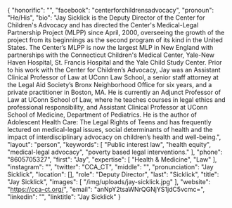 {
  "honorific": "",
  "facebook": "centerforchildrensadvocacy",
  "pronoun": "He/His",
  "bio": "Jay Sicklick is the Deputy Director of the Center for Children's Advocacy and has directed the Center's Medical-Legal Partnership Project (MLPP) since April, 2000, overseeing the growth of the project from its beginnings as the second program of its kind in the United States. The Center’s MLPP  is now the largest MLP in New England with partnerships with the Connecticut Children's Medical Center, Yale-New Haven Hospital, St. Francis Hospital and the Yale Child Study Center. Prior to his work with the Center for Children’s Advocacy, Jay was an Assistant Clinical Professor of Law at UConn Law School, a senior staff attorney at the Legal Aid Society’s Bronx Neighborhood Office for six years, and a private practitioner in Boston, MA. He is currently an Adjunct Professor of Law at UConn School of Law, where he teaches courses in legal ethics and professional responsibility, and Assistant Clinical Professor at UConn School of Medicine, Department of Pediatrics.  He is the author of Adolescent Health Care:  The Legal Rights of Teens and has frequently lectured on medical-legal issues, social determinants of health and the impact of interdisciplinary advocacy on children’s health and well-being.",
  "layout": "person",
  "keywords": [
    "Public interest law",
    "health equity",
    "medical-legal advocacy",
    "poverty based legal interventions."
  ],
  "phone": "8605705327",
  "first": "Jay",
  "expertise": [
    "Health & Medicine",
    "Law"
  ],
  "instagram": "",
  "twitter": "CCA_CT",
  "middle": "",
  "pronunciation": "Jay Sicklick",
  "location": [],
  "role": "Deputy Director",
  "last": "Sicklick",
  "title": "Jay Sicklick",
  "images": [
    "/img/uploads/jay-sicklick.jpg"
  ],
  "website": "https://cca-ct.org/",
  "email": "anNpY2tsaWNrQGNjYS1jdC5vcmc=",
  "linkedin": "",
  "linktitle": "Jay Sicklick"
}
